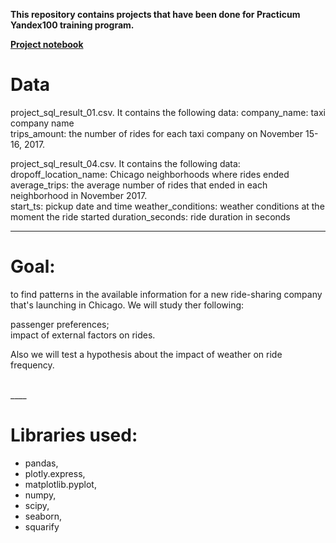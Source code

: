 **This repository contains projects that have been done for Practicum Yandex100 training program.**

**[Project notebook](https://ulfsky.github.io/taxi_market/taxi_market.html)**


# Data
project_sql_result_01.csv. It contains the following data:
company_name: taxi company name<br>
trips_amount: the number of rides for each taxi company on November 15-16, 2017.<br>

project_sql_result_04.csv. It contains the following data:<br>
dropoff_location_name: Chicago neighborhoods where rides ended<br>
average_trips: the average number of rides that ended in each neighborhood in November 2017.<br>
start_ts: pickup date and time
weather_conditions: weather conditions at the moment the ride started
duration_seconds: ride duration in seconds
____

# Goal:
to find patterns in the available information for a new ride-sharing company that's launching in Chicago. We will study ther following:

passenger preferences;<br>
impact of external factors on rides.<br>

Also we will test a hypothesis about the impact of weather on ride frequency.<br>

<br>
____

# Libraries used:
- pandas, 
- plotly.express,
- matplotlib.pyplot,
- numpy, 
- scipy, 
- seaborn, 
- squarify 
